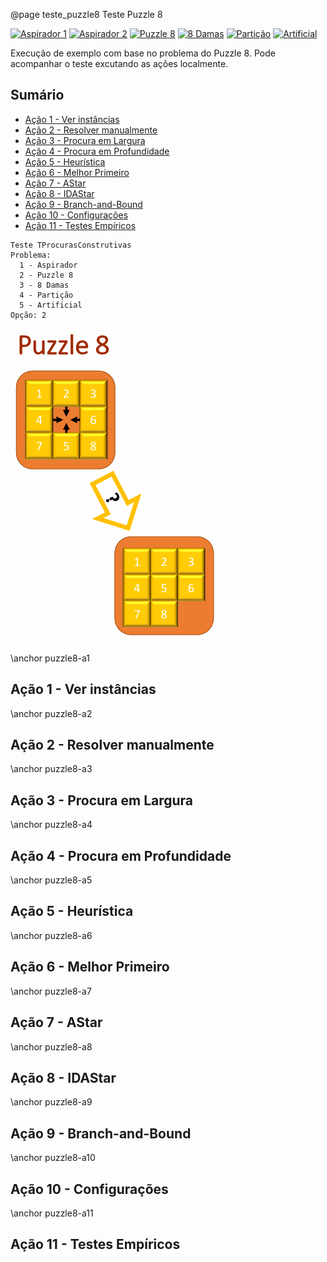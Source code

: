 @page teste_puzzle8 Teste Puzzle 8

[![Aspirador 1](https://img.shields.io/badge/Aspirador-1-blue)](teste_aspirador1.html)
[![Aspirador 2](https://img.shields.io/badge/Aspirador-2-blue)](teste_aspirador1.html)
[![Puzzle 8](https://img.shields.io/badge/Puzzle-8-blue)](teste_puzzle8.html)
[![8 Damas](https://img.shields.io/badge/8-Damas-blue)](teste_8damas.html)
[![Partição](https://img.shields.io/badge/Partição-blue)](teste_particao.html)
[![Artificial](https://img.shields.io/badge/Artificial-blue)](teste_artificial.html)


Execução de exemplo com base no problema do Puzzle 8. Pode acompanhar o teste excutando as ações localmente.

## Sumário

- [Ação 1 - Ver instâncias](#puzzle8-a1)
- [Ação 2 - Resolver manualmente](#puzzle8-a2)
- [Ação 3 - Procura em Largura](#puzzle8-a3)
- [Ação 4 - Procura em Profundidade](#puzzle8-a4)
- [Ação 5 - Heurística](#puzzle8-a5)
- [Ação 6 - Melhor Primeiro](#puzzle8-a6)
- [Ação 7 - AStar](#puzzle8-a7)
- [Ação 8 - IDAStar](#puzzle8-a8)
- [Ação 9 - Branch-and-Bound](#puzzle8-a9)
- [Ação 10 - Configurações](#puzzle8-a10)
- [Ação 11 - Testes Empíricos](#puzzle8-a11)


```entrada
Teste TProcurasConstrutivas
Problema:
  1 - Aspirador
  2 - Puzzle 8
  3 - 8 Damas
  4 - Partição
  5 - Artificial
Opção: 2
```

![Puzzle 8 - movimentar uma das peças para o espaço vazio](docs/images/puzzle8.png)



\anchor puzzle8-a1
## Ação 1 - Ver instâncias

\anchor puzzle8-a2
## Ação 2 - Resolver manualmente

\anchor puzzle8-a3
## Ação 3 - Procura em Largura

\anchor puzzle8-a4
## Ação 4 - Procura em Profundidade

\anchor puzzle8-a5
## Ação 5 - Heurística

\anchor puzzle8-a6
## Ação 6 - Melhor Primeiro

\anchor puzzle8-a7
## Ação 7 - AStar

\anchor puzzle8-a8
## Ação 8 - IDAStar

\anchor puzzle8-a9
## Ação 9 - Branch-and-Bound

\anchor puzzle8-a10
## Ação 10 - Configurações

\anchor puzzle8-a11
## Ação 11 - Testes Empíricos

